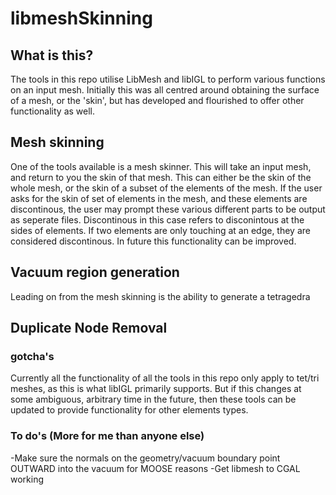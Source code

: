 # libmeshSkinning

## What is this?

The tools in this repo utilise LibMesh and libIGL to perform various functions on an input mesh.
Initially this was all centred around obtaining the surface of a mesh, or the 'skin', but has developed and flourished to offer other functionality as well.

## Mesh skinning

One of the tools available is a mesh skinner. This will take an input mesh, and return to you the skin of that mesh. This can either be the skin of the whole mesh, or the skin of a subset of the elements of the mesh. If the user asks for the skin of set of elements in the mesh, and these elements are discontinous, the user may prompt these various different parts to be output as seperate files. Discontinous in this case refers to disconintous at the sides of elements. If two elements are only touching at an edge, they are considered discontinous. In future this functionality can be improved.   

## Vacuum region generation 
Leading on from the mesh skinning is the ability to generate a tetragedra

## Duplicate Node Removal


### gotcha's
Currently all the functionality of all the tools in this repo only apply to tet/tri meshes, as this is what libIGL primarily supports. But if this changes at some ambiguous, arbitrary time in the future, then these tools can be updated to provide functionality for other elements types. 


### To do's (More for me than anyone else)
-Make sure the normals on the geometry/vacuum boundary point OUTWARD into the vacuum for MOOSE reasons
-Get libmesh to CGAL working 

